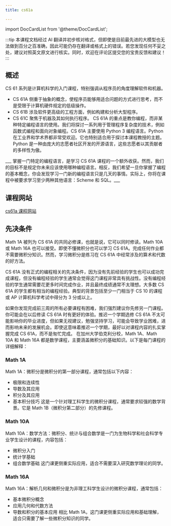 ```yaml
---
title: cs61a

---
```


import DocCardList from '@theme/DocCardList';

:::tip
本课程文档经过 AI 翻译并初步核对格式，但即使是目前最先进的大模型也无法做到百分之百准确，因此可能仍存在翻译或格式上的错误。若您发现任何不妥之处，建议对照英文原文进行核实。同时，欢迎在评论区提交您的宝贵反馈和建议！
:::

## 概述
CS 61 系列是计算机科学的入门课程，特别强调从程序员的角度理解软件和机器。
- CS 61A 侧重于抽象的概念，使程序员能够用适合问题的方式进行思考，而不是受限于计算机硬件规定的低级操作。
- CS 61B 涉及软件更高级的工程方面，例如构建和分析大型程序。
- CS 61C 聚焦于机器及其如何执行程序。
CS 61A 的重点是教你编程，而非某种特定编程语言的使用。我们将探讨一系列用于管理程序复杂度的技术，例如函数式编程和面向对象编程。CS 61A 主要使用 Python 3 编程语言。Python 在工业界和学术界都非常受欢迎。它也特别适合用于探讨本课程教授的主题。Python 是一种由庞大的志愿者社区开发的开源语言，这些志愿者以其贡献者的多样性为傲。

___ 掌握一门特定的编程语言，是学习 CS 61A 课程的一个额外收获。然而，我们的目标不是规定你未来应该使用哪种编程语言。相反，我们希望一旦你掌握了编程的基本概念，你会发现学习一门新的编程语言只是几天的事情。实际上，你将在课程中被要求学习至少两种其他语言：Scheme 和 SQL。___

## 课程网站
[cs61a 课程网站](https://cs61a.org)

## 先决条件
Math 1A 被列为 CS 61A 的共同必修课，也就是说，它可以同时修读。Math 10A 或 Math 16A 也可以接受。即使不懂微积分也可以学习 CS 61A。完成任何作业都不需要微积分知识。然而，学习微积分是练习在 CS 61A 中经常涉及的算术和代数的好方法。

CS 61A 没有正式的编程相关的先决条件，因为没有先前经验的学生也可以成功完成课程，但没有编程经验的学生通常会觉得这门课程非常具有挑战性。没有编程经验的学生通常需要花更多时间完成作业，并且最终成绩通常不太理想。大多数 CS 61A 的学生都有相当的编程经验。典型的背景包括至少一门相当于 CS 10 的课程或 AP 计算机科学考试中得分为 3 分或以上。

如果你发现完成前三周的所有必要课程有困难，我们强烈建议你先修另一门课程。你可能会在以后修读 CS 61A 时有更好的体验。推迟一个学期选修 CS 61A 不太可能影响你的毕业进度，但如果无视建议，勉强坚持学习，可能会导致学业困难，进而影响未来的发展机会。即使这意味着推迟一个学期，最好以对课程内容的扎实掌握完成 CS 61A，而不是匆忙完成。
在加州大学伯克利分校，Math 1A、Math 10A 和 Math 16A 都是数学课程，主要涵盖微积分的基础知识。以下是每门课程的详细解释：

### Math 1A
Math 1A：微积分是微积分的第一部分课程，通常包括以下内容：
- 极限和连续性
- 导数及其应用
- 积分及其应用
- 基本积分技巧
这是一个针对理工科学生的微积分课程，通常要求较强的数学背景。它是 Math 1B（微积分第二部分）的先修课程。

### Math 10A
Math 10A：数学方法：微积分、统计与组合数学是一门为生物科学和社会科学专业学生设计的课程，内容包括：
- 微积分入门
- 统计学基础
- 组合数学基础
这门课更侧重实际应用，适合不需要深入研究数学理论的同学。

### Math 16A
Math 16A：解析几何和微积分是为非理工科学生设计的微积分课程，通常包括：
- 基本微积分概念
- 应用几何和代数方法
- 导数和积分的基本应用
相比 Math 1A，这门课更侧重实际应用和基础理解，适合只需要了解一些微积分知识的同学。
